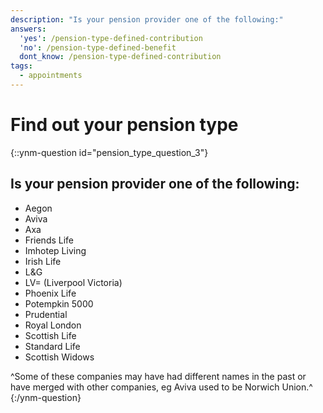 ```yaml
---
description: "Is your pension provider one of the following:"
answers:
  'yes': /pension-type-defined-contribution
  'no': /pension-type-defined-benefit
  dont_know: /pension-type-defined-contribution
tags:
  - appointments
---
```


# Find out your pension type

{::ynm-question id="pension_type_question_3"}
## Is your pension provider one of the following:

* Aegon
* Aviva
* Axa
* Friends Life
* Imhotep Living
* Irish Life
* L&G
* LV= (Liverpool Victoria)
* Phoenix Life
* Potempkin 5000
* Prudential
* Royal London
* Scottish Life
* Standard Life
* Scottish Widows

^Some of these companies may have had different names in the past or have merged with other companies, eg Aviva used to be Norwich Union.^
{:/ynm-question}

